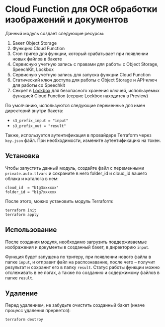 # Cloud Function для OCR обработки изображений и документов

Данный модуль создает следующие ресурсы:

1. Бакет Object Storage
2. Функцию Cloud Function
3. Cron тригер для функции, который срабатывает при появлении новых файлов в бакете 
4. Сервисную учетную запись с правами для работы с Object Storage, SpeechKit, Lockbox
5. Сервисную учетную запись для запуска функции Cloud Function
6. Статический ключ доступа для работы с Object Storage и API-ключ для работы со Speechkit
7. Секрет в [Lockbox](https://cloud.yandex.ru/services/lockbox) для безопасного хранения ключей, используемых функцией Cloud Function (сервис Lockbox находится в Preview)

По умолчанию, используются следующие переменные для имен директорий внутри бакета:
* `s3_prefix_input = "input"`
* `s3_prefix_out = "result"`

Также, используется аутентификация в провайдере Terraform через `key.json` файл. 
При необходимости, измените аутентификацию на токен.

## Установка

Чтобы запустить данный модуль, создайте файл с переменными `private.auto.tfvars` и сохраните в него folder_id и cloud_id вашего облака и каталога в нем:
```
cloud_id  = "b1g3xxxxxx"
folder_id = "b1g7xxxxxx
```

После этого, можно установить модуль Terraform:
```
terraform init
terraform apply
```

## Использование

После создания модуля, необходимо загрузить поддерживаемые изображения и документы в созданный бакет, в директорию `input`.

Функция будет запущена по тригеру, при появлении нового файла в папке `input`, и отправит файл на распознавание, после чего – получит результат и сохранит его в папку `result`.
Статус работы функции можно отслеживать в ее логах, а также по созданию и содержимому файлов в папке `result`.

## Удаление

Перед удалением, не забудьте очистить созданный бакет (иначе процесс удаления прервется):
```
terraform destroy
```
